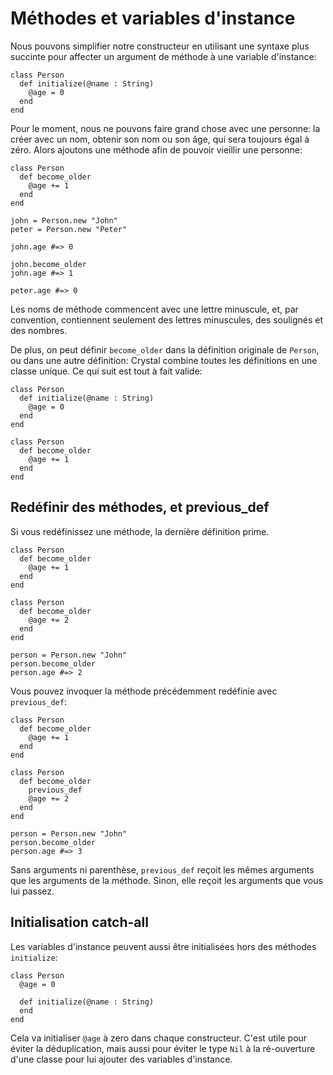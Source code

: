 # Méthodes et variables d'instance

Nous pouvons simplifier notre constructeur en utilisant une syntaxe plus succinte pour affecter un argument de méthode à une variable d'instance:

```crystal
class Person
  def initialize(@name : String)
    @age = 0
  end
end
```

Pour le moment, nous ne pouvons faire grand chose avec une personne:
la créer avec un nom, obtenir son nom ou son âge, qui sera toujours égal à zéro.
Alors ajoutons une méthode afin de pouvoir vieillir une personne:

```crystal
class Person
  def become_older
    @age += 1
  end
end

john = Person.new "John"
peter = Person.new "Peter"

john.age #=> 0

john.become_older
john.age #=> 1

peter.age #=> 0
```

Les noms de méthode commencent avec une lettre minuscule, et, par convention, contiennent seulement
des lettres minuscules, des soulignés et des nombres.

De plus, on peut définir `become_older` dans la définition originale de `Person`, ou dans une autre définition:
Crystal combine toutes les définitions en une classe unique. Ce qui suit est tout à fait valide:

```crystal
class Person
  def initialize(@name : String)
    @age = 0
  end
end

class Person
  def become_older
    @age += 1
  end
end
```

## Redéfinir des méthodes, et previous_def

Si vous redéfinissez une méthode, la dernière définition prime.

```crystal
class Person
  def become_older
    @age += 1
  end
end

class Person
  def become_older
    @age += 2
  end
end

person = Person.new "John"
person.become_older
person.age #=> 2
```

Vous pouvez invoquer la méthode précédemment redéfinie avec `previous_def`:

```crystal
class Person
  def become_older
    @age += 1
  end
end

class Person
  def become_older
    previous_def
    @age += 2
  end
end

person = Person.new "John"
person.become_older
person.age #=> 3
```

Sans arguments ni parenthèse, `previous_def` reçoit les mêmes arguments que les arguments de la méthode.
Sinon, elle reçoit les arguments que vous lui passez.

## Initialisation catch-all

Les variables d'instance peuvent aussi être initialisées hors des méthodes `initialize`:

```crystal
class Person
  @age = 0

  def initialize(@name : String)
  end
end
```

Cela va initialiser `@age` à zero dans chaque constructeur. C'est utile pour éviter la déduplication,
mais aussi pour éviter le type `Nil` à la ré-ouverture d'une classe pour lui ajouter des variables d'instance.
